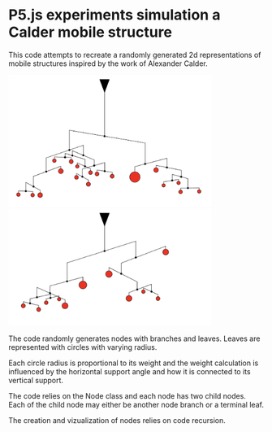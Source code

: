 # P5.js experiments simulation a Calder mobile structure
This code attempts to recreate a randomly generated 2d representations of mobile structures inspired by the work of Alexander Calder. 

<img src="./examples/ex1.png" width="400">   <img src="./examples/ex2.png" width="400">

The code randomly generates nodes with branches and leaves. Leaves are represented with circles with varying radius. 

Each circle radius is proportional to its weight and the weight calculation is influenced by the horizontal support angle and how it is connected to its vertical support.

The code relies on the Node class and each node has two child nodes. Each of the child node may either be another node branch or a terminal leaf. 

The creation and vizualization of nodes relies on code recursion.
